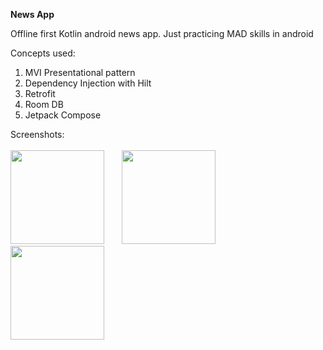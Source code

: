**News App**

Offline first Kotlin android news app. Just practicing MAD skills in android

Concepts used:

1. MVI Presentational pattern
2. Dependency Injection with Hilt
3. Retrofit
4. Room DB
5. Jetpack Compose


Screenshots:<br><br>
<img src="https://github.com/user-attachments/assets/e3f73e3e-54f6-4d32-900b-ac103e403d90" width="150">
&nbsp; &nbsp; &nbsp; 
<img src="https://github.com/user-attachments/assets/2da0ccad-fec9-4c34-ad06-0aac82ddc044" width="150">
&nbsp; &nbsp; &nbsp; 
<img src="https://github.com/user-attachments/assets/03b06d85-d085-47c3-9e4c-fbf08cd17a27" width="150">

